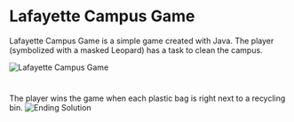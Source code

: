 # Lafayette Campus Game

Lafayette Campus Game is a simple game created with Java. The player (symbolized with a masked Leopard) has a task to clean the campus.

![Lafayette Campus Game](https://user-images.githubusercontent.com/64707998/148844819-5d299f22-60e1-449a-a185-fc5a4dd815ca.jpg)
 #
The player wins the game when each plastic bag is right next to a recycling bin. 
![Ending Solution](https://user-images.githubusercontent.com/64707998/148849325-76fcddfe-ce0a-49df-94d2-3eaa6f85c779.jpg)
